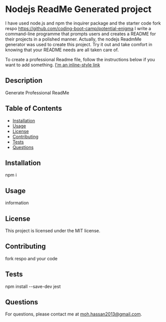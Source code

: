


# Nodejs ReadMe Generated project

I have used node.js and npm  the inquirer package and the starter code fork respo  https://github.com/coding-boot-camp/potential-enigma
I write a command-line programme that prompts users and creates a README for their projects in a polished manner. Actually, the  nodejs ReadmMe generator was used to create this project. Try it out and take comfort in knowing that your README needs are all taken care of.

To create a professional Readme file, follow the instructions below if you want to add something. [I'm an inline-style link](https://www.google.com)

## Description
Generate Professional ReadMe 

## Table of Contents
- [Installation](#installation)
- [Usage](#usage)
- [License](#license)
- [Contributing](#contributing)
- [Tests](#tests)
- [Questions](#questions)

## Installation
npm i

## Usage
information

## License
This project is licensed under the MIT license.

## Contributing
fork respo and your code

## Tests
npm install --save-dev jest

## Questions
For questions, please contact me at moh.hassan2013@gmail.com.
